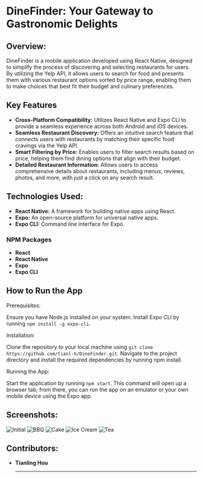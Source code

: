 # DineFinder: Your Gateway to Gastronomic Delights

## Overview:

DineFinder is a mobile application developed using React Native, designed to simplify the process of discovering and selecting restaurants for users. By utilizing the Yelp API, it allows users to search for food and presents them with various restaurant options sorted by price range, enabling them to make choices that best fit their budget and culinary preferences.

## Key Features
- **Cross-Platform Compatibility:** Utilizes React Native and Expo CLI to provide a seamless experience across both Android and iOS devices.
- **Seamless Restaurant Discovery:** Offers an intuitive search feature that connects users with restaurants by matching their specific food cravings via the Yelp API.
- **Smart Filtering by Price:** Enables users to filter search results based on price, helping them find dining options that align with their budget.
- **Detailed Restaurant Information:** Allows users to access comprehensive details about restaurants, including menus, reviews, photos, and more, with just a click on any search result.

## Technologies Used:

- **React Native:** A framework for building native apps using React.
- **Expo:** An open-source platform for universal native apps.
- **Expo CLI:** Command line interface for Expo.

### NPM Packages
- **React** 
- **React Native** 
- **Expo** 
- **Expo CLI**

## How to Run the App
Prerequisites:

Ensure you have Node.js installed on your system.
Install Expo CLI by running `npm install -g expo-cli`.

Installation:

Clone the repository to your local machine using `git clone https://github.com/tianl-h/DineFinder.git`.
Navigate to the project directory and install the required dependencies by running npm install.

Running the App:

Start the application by running `npm start`. This command will open up a browser tab; from there, you can run the app on an emulator or your own mobile device using the Expo app.

## Screenshots:
![Initial](images/blank.png)
![BBQ](images/bbq.png)
![Cake](images/cake.png)
![Ice Cream](images/ice_cream.png)
![Tea](images/tea.png)

## Contributors:

- <strong>Tianling Hou</strong>
  <hr>
